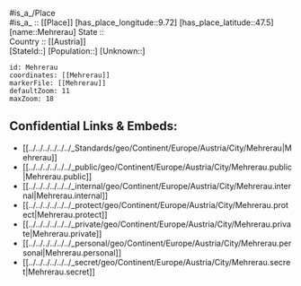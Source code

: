 ﻿---
location: [47.5,9.72] 
mapzoom: [7,12] 
mapmarker: city 
type: City
tags:
- geo/City


SpocWebEntityId: 32381
isDeleted: false
confidential: public

---
#is_a_/Place  
#is_a_ :: [[Place]] 
[has_place_longitude::9.72] 
[has_place_latitude::47.5] 
[name::Mehrerau] 
State ::  
Country :: [[Austria]]  
[StateId::] 
[Population::] 
[Unknown::] 


```leaflet
id: Mehrerau
coordinates: [[Mehrerau]] 
markerFile: [[Mehrerau]] 
defaultZoom: 11 
maxZoom: 18
```


## Confidential Links & Embeds: 
- [[../../../../../../_Standards/geo/Continent/Europe/Austria/City/Mehrerau|Mehrerau]] 
- [[../../../../../../_public/geo/Continent/Europe/Austria/City/Mehrerau.public|Mehrerau.public]] 
- [[../../../../../../_internal/geo/Continent/Europe/Austria/City/Mehrerau.internal|Mehrerau.internal]] 
- [[../../../../../../_protect/geo/Continent/Europe/Austria/City/Mehrerau.protect|Mehrerau.protect]] 
- [[../../../../../../_private/geo/Continent/Europe/Austria/City/Mehrerau.private|Mehrerau.private]] 
- [[../../../../../../_personal/geo/Continent/Europe/Austria/City/Mehrerau.personal|Mehrerau.personal]] 
- [[../../../../../../_secret/geo/Continent/Europe/Austria/City/Mehrerau.secret|Mehrerau.secret]] 
